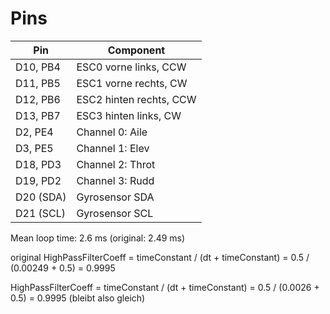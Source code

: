 # Pins
| Pin | Component |
| --- | --------- |
| D10, PB4 | ESC0 vorne links, CCW |
| D11, PB5 | ESC1 vorne rechts, CW |
| D12, PB6 | ESC2 hinten rechts, CCW |
| D13, PB7 | ESC3 hinten links, CW |
| D2, PE4 | Channel 0: Aile |
| D3, PE5 | Channel 1: Elev |
| D18, PD3 | Channel 2: Throt |
| D19, PD2 | Channel 3: Rudd |
| D20 (SDA) | Gyrosensor SDA |
| D21 (SCL) | Gyrosensor SCL |


Mean loop time: 2.6 ms (original: 2.49 ms)

original HighPassFilterCoeff = timeConstant / (dt + timeConstant) = 0.5 / (0.00249 + 0.5) = 0.9995

HighPassFilterCoeff = timeConstant / (dt + timeConstant) = 0.5 / (0.0026 + 0.5) = 0.9995 (bleibt also gleich)
